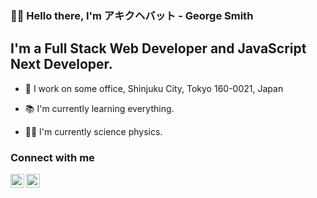 ### 👋🏻 Hello there, I'm  アキクヘバット - George Smith 

## I'm a Full Stack Web Developer and JavaScript Next Developer.

- 💼 I work on some office, Shinjuku City, Tokyo 160-0021, Japan

- 📚 I'm currently learning everything.

- 👨‍🔬 I'm currently science physics.

### Connect with me

[<img align="left" alt="George Smith | Facebook" width="22px" src="https://cdn.jsdelivr.net/npm/simple-icons@v3/icons/facebook.svg" />][facebook]

[<img align="left" alt="George Smith | Github" width="22px" src="https://cdn.jsdelivr.net/npm/simple-icons@v3/icons/github.svg" />][github]

<br/>

[github]: https://github.com/georgeSyntax/

[facebook]: https://web.facebook.com/people/George-Smith/100082252668821/?refsrc=deprecated
